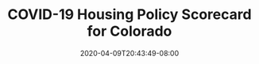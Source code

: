 ---
title: "COVID-19 Housing Policy Scorecard for Colorado"
date: 2020-04-09T20:43:49-08:00
layout: single
type: covid-policy-rankings
state_abbrev: co # use state abbreviation.
state_title: Colorado
photoCredit:
hasSubnav: true
socialDescription: COVID-19 Housing Policy Scorecard for Colorado
description: See how Colorado ranks in our nationwide scorecard of housing policies in response to COVID-19.
url: /covid-policy-scorecard/co
aliases:
    - /covid-policy-scorecard/co
    - /covid-policy-scorecard/colorado
    - /es/covid-policy-scorecard/co
    - /es/covid-policy-scorecard/colorado
---